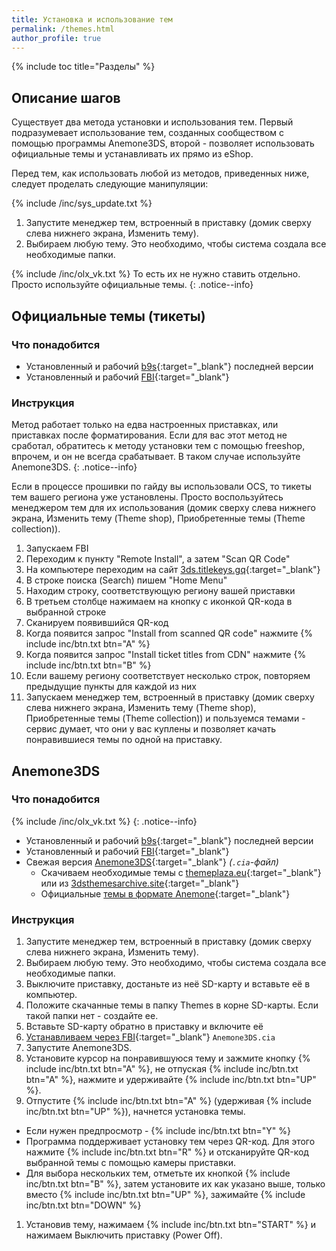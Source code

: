 ```yaml
---
title: Установка и использование тем
permalink: /themes.html
author_profile: true
---
```

{% include toc title="Разделы" %}

## Описание шагов

Существует два метода установки и использования тем. Первый подразумевает использование тем, созданных сообществом с помощью программы Anemone3DS, второй - позволяет использовать официальные темы и устанавливать их прямо из eShop. 

Перед тем, как использовать любой из методов, приведенных ниже, следует проделать следующие манипуляции: 

{% include /inc/sys_update.txt %}
1. Запустите менеджер тем, встроенный в приставку (домик сверху слева нижнего экрана, Изменить тему).
1. Выбираем любую тему. Это необходимо, чтобы система создала все необходимые папки. 

{% include /inc/olx_vk.txt %} То есть их не нужно ставить отдельно. Просто используйте официальные темы. 
{: .notice--info}

## Официальные темы (тикеты)

### Что понадобится

* Установленный и рабочий [b9s](updating-b9s){:target="_blank"} последней версии 
* Установленный и рабочий [FBI](fbi){:target="_blank"}

### Инструкция

Метод работает только на едва настроенных приставках, или приставках после форматирования. Если для вас этот метод не сработал, обратитесь к методу установки тем с помощью freeshop, впрочем, и он не всегда срабатывает. В таком случае используйте Anemone3DS.
{: .notice--info}

Если в процессе прошивки по гайду вы использовали OCS, то тикеты тем вашего региона уже установлены. Просто воспользуйтесь менеджером тем для их использования (домик сверху слева нижнего экрана, Изменить тему (Theme shop), Приобретенные темы (Theme collection)).

1. Запускаем FBI
1. Переходим к пункту "Remote Install", а затем "Scan QR Code"
1. На компьютере переходим на сайт [3ds.titlekeys.gq](http://3ds.titlekeys.gq/){:target="_blank"}
1. В строке поиска (Search) пишем "Home Menu"
1. Находим строку, соответствующую региону вашей приставки
1. В третьем столбце нажимаем на кнопку с иконкой QR-кода в выбранной строке
1. Сканируем появившийся QR-код
1. Когда появится запрос "Install from scanned QR code" нажмите {% include inc/btn.txt btn="A" %}
1. Когда появится запрос "Install ticket titles from CDN" нажмите {% include inc/btn.txt btn="B" %}
1. Если вашему региону соответствует несколько строк, повторяем предыдущие пункты для каждой из них
1. Запускаем менеджер тем, встроенный в приставку (домик сверху слева нижнего экрана, Изменить тему (Theme shop), Приобретенные темы (Theme collection)) и пользуемся темами - сервис думает, что они у вас куплены и позволяет качать понравившиеся темы по одной на приставку.

## Anemone3DS

### Что понадобится

{% include /inc/olx_vk.txt %}
{: .notice--info}

* Установленный и рабочий [b9s](updating-b9s){:target="_blank"} последней версии 
* Установленный и рабочий [FBI](fbi){:target="_blank"}
* Свежая версия [Anemone3DS](https://github.com/astronautlevel2/Anemone3DS/releases/latest){:target="_blank"} *(`.cia`-файл)*
	+ Скачиваем необходимые темы с [themeplaza.eu](https://themeplaza.eu/themes){:target="_blank"} или из [3dsthemesarchive.site](https://3dsthemesarchive.site/){:target="_blank"}
	+ Официальные [темы в формате Anemone](https://drive.google.com/drive/folders/12dp95NdXdg8iQCgWgV7i48vLWIoUWdyi){:target="_blank"}

### Инструкция

1. Запустите менеджер тем, встроенный в приставку (домик сверху слева нижнего экрана, Изменить тему).
1. Выбираем любую тему. Это необходимо, чтобы система создала все необходимые папки. 
1. Выключите приставку, достаньте из неё SD-карту и вставьте её в компьютер. 
1. Положите скачанные темы в папку Themes в корне SD-карты. Если такой папки нет - создайте ее.
1. Вставьте SD-карту обратно в приставку и включите её
1. [Устанавливаем через FBI](games){:target="_blank"} `Anemone3DS.cia`
1. Запустите Anemone3DS.
1. Установите курсор на понравившуюся тему и зажмите кнопку {% include inc/btn.txt btn="A" %}, не отпуская {% include inc/btn.txt btn="A" %}, нажмите и удерживайте {% include inc/btn.txt btn="UP" %}. 
1. Отпустите {% include inc/btn.txt btn="A" %} (удерживая {% include inc/btn.txt btn="UP" %}), начнется установка темы. 
  *	Если нужен предпросмотр - {% include inc/btn.txt btn="Y" %}
  * Программа поддерживает установку тем через QR-код. Для этого нажмите {% include inc/btn.txt btn="R" %} и отсканируйте QR-код выбранной темы с помощью камеры приставки. 
  * Для выбора нескольких тем, отметьте их кнопкой {% include inc/btn.txt btn="B" %}, затем установите их как указано выше, только вместо {% include inc/btn.txt btn="UP" %}, зажимайте {% include inc/btn.txt btn="DOWN" %}
1. Установив тему, нажимаем {% include inc/btn.txt btn="START" %} и нажимаем Выключить приставку (Power Off).